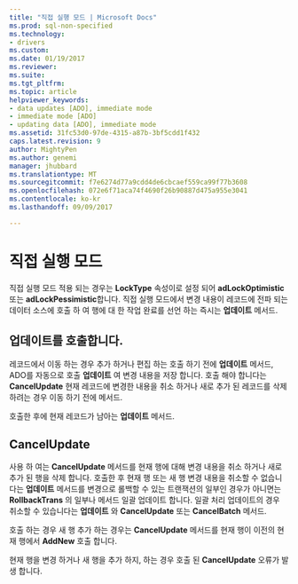 ```yaml
---
title: "직접 실행 모드 | Microsoft Docs"
ms.prod: sql-non-specified
ms.technology:
- drivers
ms.custom: 
ms.date: 01/19/2017
ms.reviewer: 
ms.suite: 
ms.tgt_pltfrm: 
ms.topic: article
helpviewer_keywords:
- data updates [ADO], immediate mode
- immediate mode [ADO]
- updating data [ADO], immediate mode
ms.assetid: 31fc53d0-97de-4315-a87b-3bf5cdd1f432
caps.latest.revision: 9
author: MightyPen
ms.author: genemi
manager: jhubbard
ms.translationtype: MT
ms.sourcegitcommit: f7e6274d77a9cdd4de6cbcaef559ca99f77b3608
ms.openlocfilehash: 072e6f71aca74f4690f26b90887d475a955e3041
ms.contentlocale: ko-kr
ms.lasthandoff: 09/09/2017

---
```

# <a name="immediate-mode"></a>직접 실행 모드
직접 실행 모드 적용 되는 경우는 **LockType** 속성이로 설정 되어 **adLockOptimistic** 또는 **adLockPessimistic**합니다. 직접 실행 모드에서 변경 내용이 레코드에 전파 되는 데이터 소스에 호출 하 여 행에 대 한 작업 완료를 선언 하는 즉시는 **업데이트** 메서드.  
  
## <a name="calling-update"></a>업데이트를 호출합니다.  
 레코드에서 이동 하는 경우 추가 하거나 편집 하는 호출 하기 전에 **업데이트** 메서드, ADO를 자동으로 호출 **업데이트** 여 변경 내용을 저장 합니다. 호출 해야 합니다는 **CancelUpdate** 현재 레코드에 변경한 내용을 취소 하거나 새로 추가 된 레코드를 삭제 하려는 경우 이동 하기 전에 메서드.  
  
 호출한 후에 현재 레코드가 남아는 **업데이트** 메서드.  
  
## <a name="cancelupdate"></a>CancelUpdate  
 사용 하 여는 **CancelUpdate** 메서드를 현재 행에 대해 변경 내용을 취소 하거나 새로 추가 된 행을 삭제 합니다. 호출한 후 현재 행 또는 새 행 변경 내용을 취소할 수 없습니다는 **업데이트** 메서드를 변경으로 롤백할 수 있는 트랜잭션의 일부인 경우가 아니면는 **RollbackTrans** 의 일부나 메서드 일괄 업데이트 합니다. 일괄 처리 업데이트의 경우 취소할 수 있습니다는 **업데이트** 와 **CancelUpdate** 또는 **CancelBatch** 메서드.  
  
 호출 하는 경우 새 행 추가 하는 경우는 **CancelUpdate** 메서드를 현재 행이 이전의 현재 행에서 **AddNew** 호출 합니다.  
  
 현재 행을 변경 하거나 새 행을 추가 하지, 하는 경우 호출 된 **CancelUpdate** 오류가 발생 합니다.

